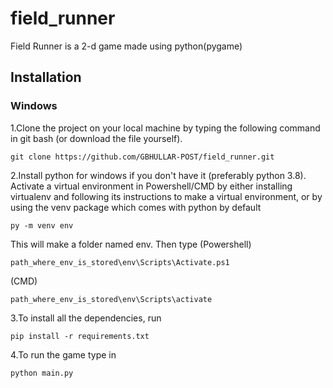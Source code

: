 # field_runner
Field Runner is a 2-d game made using python(pygame)

## Installation
### Windows
1.Clone the project on your local machine by typing the following command in git bash (or download the file yourself).
```
git clone https://github.com/GBHULLAR-POST/field_runner.git
```
2.Install python for windows if you don't have it (preferably python 3.8). Activate a virtual environment in Powershell/CMD by either installing virtualenv and following its instructions to make a virtual environment, or by using the venv package which comes with python by default
```
py -m venv env
```
This will make a folder named env. Then type (Powershell)
```
path_where_env_is_stored\env\Scripts\Activate.ps1
```
(CMD)
```
path_where_env_is_stored\env\Scripts\activate
```
3.To install all the dependencies, run
```
pip install -r requirements.txt
```

4.To run the game type in
```
python main.py
```
